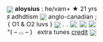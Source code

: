 <div style="text-align:center"><span style="font-size:12pt"><b><img alt="" height="20" src="https://64.media.tumblr.com/758939cbf6938f9361b3344cc904d40c/5baff56e2a8778f3-bd/s75x75_c1/321071b87c168ccf5fb6561d92a88591e8540c73.gif" style="height:auto; vertical-align:middle; width:18px" width="20" />&nbsp;aloysius</b>&nbsp;: he/vam+ ★&nbsp;21 yrs<br />
<span style="font-family:georgia; text-align:center">♯&nbsp;</span>adhdtism&nbsp;<img alt="" height="20" src="https://64.media.tumblr.com/9281004e6e09f4d9a1f6ba386a643a7d/047de5b46054fab7-63/s75x75_c1/8ddd0c800af220c9b080be31f5dbe0b30933f249.gif" style="height:auto; vertical-align:middle; width:18px" width="20" /> anglo-canadian ;<br />
{ O1 &amp; O2 luvs }&nbsp;<img alt="" height="20" src="https://64.media.tumblr.com/ed688478c30008c14babf32c94c712e5/282115671b1a3166-77/s75x75_c1/0fd18be646d5f8cfa18ef409dfed79d6a05fdee7.gif" style="height:auto; vertical-align:middle; width:18px" width="20" /> . .&nbsp;<img alt="" height="27" src="https://i.postimg.cc/jSHDWkt4/Untitled512-20220917095323.png" style="font-size:12pt; height:20px; margin-top:-3px; vertical-align:middle; width:20px" width="27" />&nbsp;<img alt="" height="27" src="https://i.postimg.cc/PqZnfBHd/Untitled512-20220917093726.png" style="font-size:12pt; height:20px; margin-top:-3px; vertical-align:middle; width:20px" width="27" />&nbsp;<img alt="" height="27" src="https://i.postimg.cc/Rqrcm6LS/Untitled512-20220917100652.png" style="font-size:12pt; height:20px; margin-top:-3px; vertical-align:middle; width:20px" width="27" /><br />
&quot;( &ndash; ⌓ &ndash; )&nbsp; &nbsp;extra tunes <a href="https://www.quotev.com/kleenexbox">credit</a>&nbsp;<img alt="" height="20" src="https://i.postimg.cc/fRbTFg5n/7f9aac97.gif" style="height:auto; vertical-align:middle; width:18px" width="20" /></span></div>
